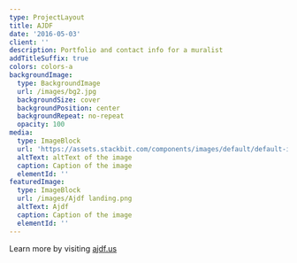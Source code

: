 ```yaml
---
type: ProjectLayout
title: AJDF
date: '2016-05-03'
client: ''
description: Portfolio and contact info for a muralist
addTitleSuffix: true
colors: colors-a
backgroundImage:
  type: BackgroundImage
  url: /images/bg2.jpg
  backgroundSize: cover
  backgroundPosition: center
  backgroundRepeat: no-repeat
  opacity: 100
media:
  type: ImageBlock
  url: 'https://assets.stackbit.com/components/images/default/default-image.png'
  altText: altText of the image
  caption: Caption of the image
  elementId: ''
featuredImage:
  type: ImageBlock
  url: /images/Ajdf landing.png
  altText: Ajdf
  caption: Caption of the image
  elementId: ''
---
```

Learn more by visiting [ajdf.us](https://www.ajdf.us/)
